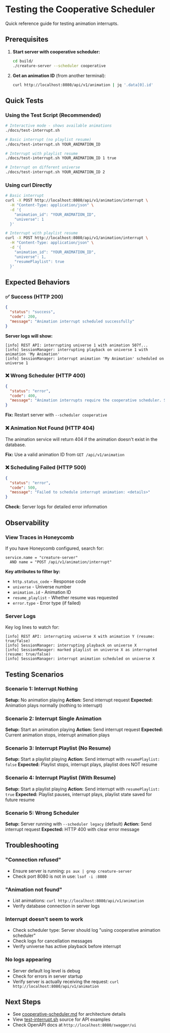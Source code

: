 # Testing the Cooperative Scheduler

Quick reference guide for testing animation interrupts.

## Prerequisites

1. **Start server with cooperative scheduler:**
   ```bash
   cd build/
   ./creature-server --scheduler cooperative
   ```

2. **Get an animation ID** (from another terminal):
   ```bash
   curl http://localhost:8080/api/v1/animation | jq '.data[0].id'
   ```

## Quick Tests

### Using the Test Script (Recommended)

```bash
# Interactive mode - shows available animations
./docs/test-interrupt.sh

# Basic interrupt (no playlist resume)
./docs/test-interrupt.sh YOUR_ANIMATION_ID

# Interrupt with playlist resume
./docs/test-interrupt.sh YOUR_ANIMATION_ID 1 true

# Interrupt on different universe
./docs/test-interrupt.sh YOUR_ANIMATION_ID 2
```

### Using curl Directly

```bash
# Basic interrupt
curl -X POST http://localhost:8080/api/v1/animation/interrupt \
  -H "Content-Type: application/json" \
  -d '{
    "animation_id": "YOUR_ANIMATION_ID",
    "universe": 1
  }'

# Interrupt with playlist resume
curl -X POST http://localhost:8080/api/v1/animation/interrupt \
  -H "Content-Type: application/json" \
  -d '{
    "animation_id": "YOUR_ANIMATION_ID",
    "universe": 1,
    "resumePlaylist": true
  }'
```

## Expected Behaviors

### ✅ Success (HTTP 200)
```json
{
  "status": "success",
  "code": 200,
  "message": "Animation interrupt scheduled successfully"
}
```

**Server logs will show:**
```
[info] REST API: interrupting universe 1 with animation 507f...
[info] SessionManager: interrupting playback on universe 1 with animation 'My Animation'
[info] SessionManager: interrupt animation 'My Animation' scheduled on universe 1
```

### ❌ Wrong Scheduler (HTTP 400)
```json
{
  "status": "error",
  "code": 400,
  "message": "Animation interrupts require the cooperative scheduler. Start server with --scheduler cooperative"
}
```

**Fix:** Restart server with `--scheduler cooperative`

### ❌ Animation Not Found (HTTP 404)
The animation service will return 404 if the animation doesn't exist in the database.

**Fix:** Use a valid animation ID from `GET /api/v1/animation`

### ❌ Scheduling Failed (HTTP 500)
```json
{
  "status": "error",
  "code": 500,
  "message": "Failed to schedule interrupt animation: <details>"
}
```

**Check:** Server logs for detailed error information

## Observability

### View Traces in Honeycomb

If you have Honeycomb configured, search for:

```
service.name = "creature-server"
  AND name = "POST /api/v1/animation/interrupt"
```

**Key attributes to filter by:**
- `http.status_code` - Response code
- `universe` - Universe number
- `animation.id` - Animation ID
- `resume_playlist` - Whether resume was requested
- `error.type` - Error type (if failed)

### Server Logs

Key log lines to watch for:
```
[info] REST API: interrupting universe X with animation Y (resume: true/false)
[info] SessionManager: interrupting playback on universe X
[info] SessionManager: marked playlist on universe X as interrupted (resume: true/false)
[info] SessionManager: interrupt animation scheduled on universe X
```

## Testing Scenarios

### Scenario 1: Interrupt Nothing
**Setup:** No animation playing
**Action:** Send interrupt request
**Expected:** Animation plays normally (nothing to interrupt)

### Scenario 2: Interrupt Single Animation
**Setup:** Start an animation playing
**Action:** Send interrupt request
**Expected:** Current animation stops, interrupt animation plays

### Scenario 3: Interrupt Playlist (No Resume)
**Setup:** Start a playlist playing
**Action:** Send interrupt with `resumePlaylist: false`
**Expected:** Playlist stops, interrupt plays, playlist does NOT resume

### Scenario 4: Interrupt Playlist (With Resume)
**Setup:** Start a playlist playing
**Action:** Send interrupt with `resumePlaylist: true`
**Expected:** Playlist pauses, interrupt plays, playlist state saved for future resume

### Scenario 5: Wrong Scheduler
**Setup:** Server running with `--scheduler legacy` (default)
**Action:** Send interrupt request
**Expected:** HTTP 400 with clear error message

## Troubleshooting

### "Connection refused"
- Ensure server is running: `ps aux | grep creature-server`
- Check port 8080 is not in use: `lsof -i :8080`

### "Animation not found"
- List animations: `curl http://localhost:8080/api/v1/animation`
- Verify database connection in server logs

### Interrupt doesn't seem to work
- Check scheduler type: Server should log "using cooperative animation scheduler"
- Check logs for cancellation messages
- Verify universe has active playback before interrupt

### No logs appearing
- Server default log level is debug
- Check for errors in server startup
- Verify server is actually receiving the request: `curl http://localhost:8080/api/v1/animation`

## Next Steps

- See [cooperative-scheduler.md](cooperative-scheduler.md) for architecture details
- View [test-interrupt.sh](test-interrupt.sh) source for API examples
- Check OpenAPI docs at `http://localhost:8080/swagger/ui`
